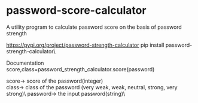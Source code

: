 # password-score-calculator
A utility program to calculate password score on the basis of password strength 


https://pypi.org/project/password-strength-calculator
  pip install password-strength-calculator\
  
Documentation\
  score,class=password_strength_calculator.score(password)
  
  score-> score of the password(integer)\
  class-> class of the password (very weak, weak, neutral, strong, very strong)\ 
  password-> the input password(string)\

